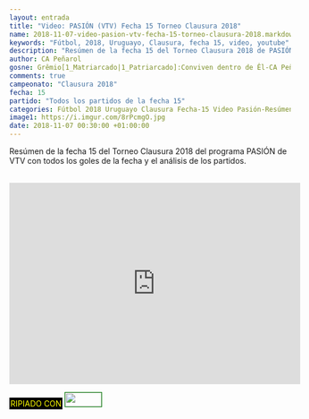 ```yaml
---
layout: entrada
title: "Video: PASIÓN (VTV) Fecha 15 Torneo Clausura 2018"
name: 2018-11-07-video-pasion-vtv-fecha-15-torneo-clausura-2018.markdown
keywords: "Fútbol, 2018, Uruguayo, Clausura, fecha 15, video, youtube"
description: "Resúmen de la fecha 15 del Torneo Clausura 2018 de PASIÓN de VTV con todos los goles de la fecha y el análisis de los partidos."
author: CA Peñarol
gosne: Grêmio[1_Matriarcado|1_Patriarcado]:Conviven dentro de Êl-CA Peñarol
comments: true
campeonato: "Clausura 2018"
fecha: 15
partido: "Todos los partidos de la fecha 15"
categories: Fútbol 2018 Uruguayo Clausura Fecha-15 Video Pasión-Resúmen-Jornada-15
image1: https://i.imgur.com/8rPcmgO.jpg
date: 2018-11-07 00:30:00 +01:00:00
---
```


Resúmen de la fecha 15 del Torneo Clausura 2018 del programa PASIÓN de VTV con todos los goles de la fecha y el análisis de los partidos.

<br>

<iframe width="521" height="360" src="https://www.youtube.com/embed/fFmO9M-lTns" frameborder="0" allow="accelerometer; autoplay; encrypted-media; gyroscope; picture-in-picture" allowfullscreen></iframe>

<br>

<span style="color:yellow;background:black;padding:2px;">RIPIADO CON</span> <a href="http://ffmpeg.org"><img src="{{ site.url }}/images/ffmpeg.png" width="65" height="25" style="border:1px solid green;"></a>
